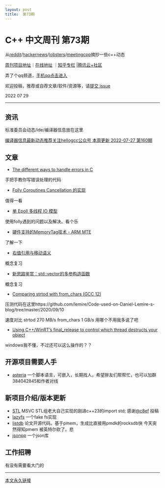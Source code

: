 ```yaml
---
layout: post
title:  第73期
---
```


# C++ 中文周刊 第73期



从[reddit](https://www.reddit.com/r/cpp/)/[hackernews](https://news.ycombinator.com/)/[lobsters](https://lobste.rs/)/[meetingcpp](https://www.meetingcpp.com/blog/blogroll/items/Meeting-Cpp-Blogroll-339.html)摘抄一些c++动态


[周刊项目地址](https://github.com/wanghenshui/cppweeklynews)｜[在线地址](https://wanghenshui.github.io/cppweeklynews/) ｜[知乎专栏](https://www.zhihu.com/column/jieyaren) |[腾讯云+社区](https://cloud.tencent.com/developer/column/92884)

弄了个qq频道，[手机qq点击进入](https://qun.qq.com/qqweb/qunpro/share?_wv=3&_wwv=128&inviteCode=xzjHQ&from=246610&biz=ka)

欢迎投稿，推荐或自荐文章/软件/资源等，请[提交 issue](https://github.com/wanghenshui/cppweeklynews/issues)

2022 07 29

---
    
## 资讯

标准委员会动态/ide/编译器信息放在这里

[编译器信息最新动态推荐关注hellogcc公众号 本周更新 2022-07-27 第160期](https://github.com/hellogcc/osdt-weekly/blob/master/weekly-2022/2022-07-27.md)



## 文章

- [The different ways to handle errors in C](https://mccue.dev/pages/7-27-22-c-errors)

手把手教你写错误处理的代码

- [Folly Coroutines Cancellation 的实现 ](https://sf-zhou.github.io/coroutine/folly_coro_cancellation.html)

值得一看

- [单 Epoll 多线程 IO 模型 ](https://sf-zhou.github.io/linux/single_epoll_multi_workers.html)

使用folly遇到的问题以及解决。看个乐

- [硬件支持的MemoryTag技术 - ARM MTE](https://zhuanlan.zhihu.com/p/545432403)

了解一下

- [右值引用与移动语义](https://zhuanlan.zhihu.com/p/545494408)

概念复习

- [新思路鉴赏：std::vector的多参构造函数](https://zhuanlan.zhihu.com/p/545305641)

概念复习

- [Comparing strtod with from_chars (GCC 12)](https://lemire.me/blog/2022/07/27/comparing-strtod-with-from_chars-gcc-12/)

压测代码在这里https://github.com/lemire/Code-used-on-Daniel-Lemire-s-blog/tree/master/2020/09/10

速度对比 strtod 	270 MB/s from_chars 	1 GB/s 用哪个不用我多说了吧


- [Using C++/WinRT’s final_release to control which thread destructs your object](https://devblogs.microsoft.com/oldnewthing/20220722-00/?p=106883)

windows我不懂，不过还可以这么操作的？？

## 开源项目需要人手

- [asteria](https://github.com/lhmouse/asteria) 一个脚本语言，可嵌入，长期找人，希望胖友们帮帮忙，也可以加群384042845和作者对线


## 新项目介绍/版本更新

- [STL](https://github.com/StephanTLavavej/STL) MSVC STL组老大自己实现的刚进c++23的import std; 感谢[@c8ef](https://github.com/c8ef) 投稿
- [lazyfs](https://github.com/dsrhaslab/lazyfs) 一个fake fs实现
- [listdb](https://github.com/DICL/listdb) 论文开源代码。基于pmem，生成比直接用pmdk的rocksdb快 今天突然得知pmem 被英特尔砍了。悲
- [jsonpp](https://github.com/wqking/jsonpp) 一个json库
## 工作招聘

有没有需要看大门的

---



[本文永久链接](https://wanghenshui.github.io/cppweeklynews/posts/073.html)
